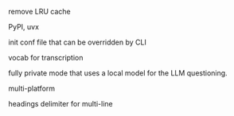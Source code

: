 remove LRU cache

PyPI, uvx

init
  conf file
    that can be overridden by CLI

vocab for transcription

fully private mode that uses a local model for the LLM questioning.

multi-platform

headings delimiter for multi-line
